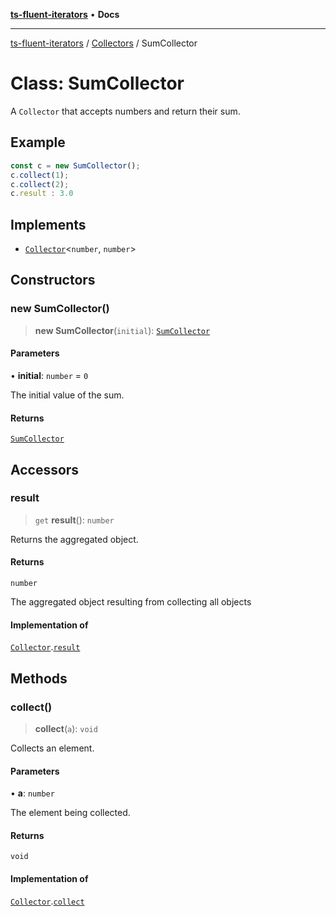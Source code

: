 [**ts-fluent-iterators**](../../../README.md) • **Docs**

---

[ts-fluent-iterators](../../../README.md) / [Collectors](../README.md) / SumCollector

# Class: SumCollector

A `Collector` that accepts numbers and return their sum.

## Example

```ts
const c = new SumCollector();
c.collect(1);
c.collect(2);
c.result : 3.0
```

## Implements

- [`Collector`](../interfaces/Collector.md)\<`number`, `number`\>

## Constructors

### new SumCollector()

> **new SumCollector**(`initial`): [`SumCollector`](SumCollector.md)

#### Parameters

• **initial**: `number` = `0`

The initial value of the sum.

#### Returns

[`SumCollector`](SumCollector.md)

## Accessors

### result

> `get` **result**(): `number`

Returns the aggregated object.

#### Returns

`number`

The aggregated object resulting from collecting all objects

#### Implementation of

[`Collector`](../interfaces/Collector.md).[`result`](../interfaces/Collector.md#result)

## Methods

### collect()

> **collect**(`a`): `void`

Collects an element.

#### Parameters

• **a**: `number`

The element being collected.

#### Returns

`void`

#### Implementation of

[`Collector`](../interfaces/Collector.md).[`collect`](../interfaces/Collector.md#collect)
